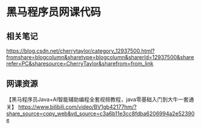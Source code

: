 # 黑马程序员网课代码
## 相关笔记
https://blog.csdn.net/cherrytaylor/category_12937500.html?fromshare=blogcolumn&sharetype=blogcolumn&sharerId=12937500&sharerefer=PC&sharesource=CherryTaylor&sharefrom=from_link
## 网课资源
【黑马程序员Java+AI智能辅助编程全套视频教程，java零基础入门到大牛一套通关】 https://www.bilibili.com/video/BV1gb42177hm/?share_source=copy_web&vd_source=c3a6b11e3cc8fdba6206994a2e52390e

